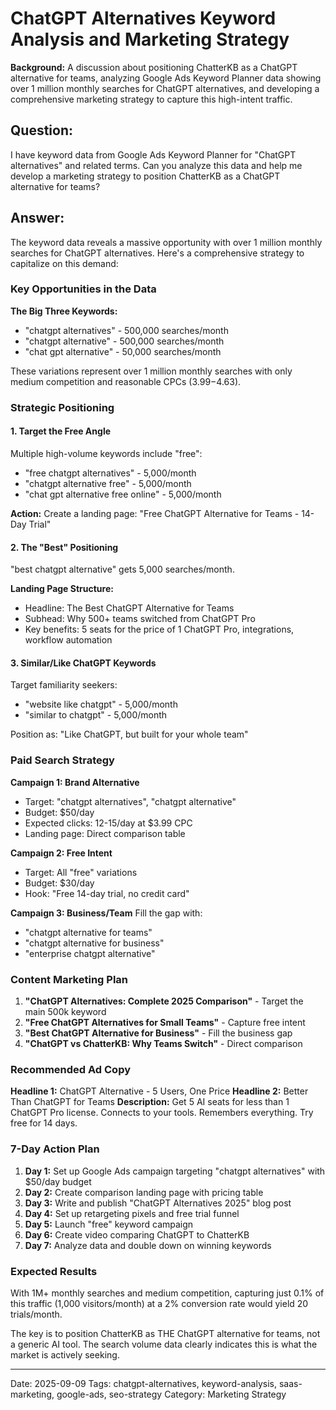 # ChatGPT Alternatives Keyword Analysis and Marketing Strategy

**Background:** A discussion about positioning ChatterKB as a ChatGPT alternative for teams, analyzing Google Ads Keyword Planner data showing over 1 million monthly searches for ChatGPT alternatives, and developing a comprehensive marketing strategy to capture this high-intent traffic.

## Question:
I have keyword data from Google Ads Keyword Planner for "ChatGPT alternatives" and related terms. Can you analyze this data and help me develop a marketing strategy to position ChatterKB as a ChatGPT alternative for teams?

## Answer:
The keyword data reveals a massive opportunity with over 1 million monthly searches for ChatGPT alternatives. Here's a comprehensive strategy to capitalize on this demand:

### Key Opportunities in the Data

**The Big Three Keywords:**
- "chatgpt alternatives" - 500,000 searches/month
- "chatgpt alternative" - 500,000 searches/month  
- "chat gpt alternative" - 50,000 searches/month

These variations represent over 1 million monthly searches with only medium competition and reasonable CPCs ($3.99-$4.63).

### Strategic Positioning

#### 1. **Target the Free Angle**
Multiple high-volume keywords include "free":
- "free chatgpt alternatives" - 5,000/month
- "chatgpt alternative free" - 5,000/month
- "chat gpt alternative free online" - 5,000/month

**Action:** Create a landing page: "Free ChatGPT Alternative for Teams - 14-Day Trial"

#### 2. **The "Best" Positioning**
"best chatgpt alternative" gets 5,000 searches/month.

**Landing Page Structure:**
- Headline: The Best ChatGPT Alternative for Teams
- Subhead: Why 500+ teams switched from ChatGPT Pro
- Key benefits: 5 seats for the price of 1 ChatGPT Pro, integrations, workflow automation

#### 3. **Similar/Like ChatGPT Keywords**
Target familiarity seekers:
- "website like chatgpt" - 5,000/month
- "similar to chatgpt" - 5,000/month

Position as: "Like ChatGPT, but built for your whole team"

### Paid Search Strategy

**Campaign 1: Brand Alternative**
- Target: "chatgpt alternatives", "chatgpt alternative"
- Budget: $50/day
- Expected clicks: 12-15/day at $3.99 CPC
- Landing page: Direct comparison table

**Campaign 2: Free Intent**
- Target: All "free" variations
- Budget: $30/day
- Hook: "Free 14-day trial, no credit card"

**Campaign 3: Business/Team**
Fill the gap with:
- "chatgpt alternative for teams"
- "chatgpt alternative for business"
- "enterprise chatgpt alternative"

### Content Marketing Plan

1. **"ChatGPT Alternatives: Complete 2025 Comparison"** - Target the main 500k keyword
2. **"Free ChatGPT Alternatives for Small Teams"** - Capture free intent
3. **"Best ChatGPT Alternative for Business"** - Fill the business gap
4. **"ChatGPT vs ChatterKB: Why Teams Switch"** - Direct comparison

### Recommended Ad Copy

**Headline 1:** ChatGPT Alternative - 5 Users, One Price
**Headline 2:** Better Than ChatGPT for Teams
**Description:** Get 5 AI seats for less than 1 ChatGPT Pro license. Connects to your tools. Remembers everything. Try free for 14 days.

### 7-Day Action Plan

1. **Day 1:** Set up Google Ads campaign targeting "chatgpt alternatives" with $50/day budget
2. **Day 2:** Create comparison landing page with pricing table
3. **Day 3:** Write and publish "ChatGPT Alternatives 2025" blog post
4. **Day 4:** Set up retargeting pixels and free trial funnel
5. **Day 5:** Launch "free" keyword campaign
6. **Day 6:** Create video comparing ChatGPT to ChatterKB
7. **Day 7:** Analyze data and double down on winning keywords

### Expected Results

With 1M+ monthly searches and medium competition, capturing just 0.1% of this traffic (1,000 visitors/month) at a 2% conversion rate would yield 20 trials/month.

The key is to position ChatterKB as THE ChatGPT alternative for teams, not a generic AI tool. The search volume data clearly indicates this is what the market is actively seeking.

---
Date: 2025-09-09
Tags: chatgpt-alternatives, keyword-analysis, saas-marketing, google-ads, seo-strategy
Category: Marketing Strategy